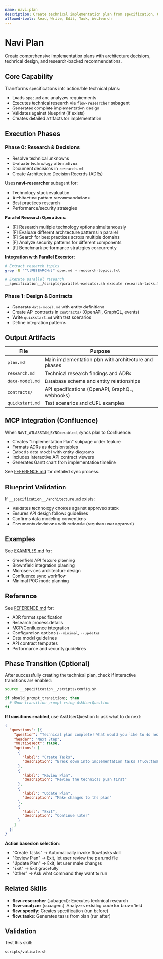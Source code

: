 ```yaml
---
name: navi:plan
description: Create technical implementation plan from specification. Use when 1) Spec is complete and need technical design, 2) Determining architecture for feature, 3) Designing components/APIs/data models, 4) Before breaking down into tasks, 5) Need research-backed technical decisions and ADRs. Creates plan.md with technical decisions and component design.
allowed-tools: Read, Write, Edit, Task, WebSearch
---
```


# Navi Plan

Create comprehensive implementation plans with architecture decisions, technical design, and research-backed recommendations.

## Core Capability

Transforms specifications into actionable technical plans:
- Loads `spec.md` and analyzes requirements
- Executes technical research via `flow-researcher` subagent
- Generates complete implementation design
- Validates against blueprint (if exists)
- Creates detailed artifacts for implementation

## Execution Phases

### Phase 0: Research & Decisions
- Resolve technical unknowns
- Evaluate technology alternatives
- Document decisions in `research.md`
- Create Architecture Decision Records (ADRs)

Uses **navi-researcher** subagent for:
- Technology stack evaluation
- Architecture pattern recommendations
- Best practices research
- Performance/security strategies

**Parallel Research Operations:**
- [P] Research multiple technology options simultaneously
- [P] Evaluate different architecture patterns in parallel
- [P] Search for best practices across multiple domains
- [P] Analyze security patterns for different components
- [P] Benchmark performance strategies concurrently

**Integration with Parallel Executor:**
```bash
# Extract research topics
grep -E "^\[RESEARCH\]" spec.md > research-topics.txt

# Execute parallel research
__specification__/scripts/parallel-executor.sh execute research-tasks.txt
```

### Phase 1: Design & Contracts
- Generate `data-model.md` with entity definitions
- Create API contracts in `contracts/` (OpenAPI, GraphQL, events)
- Write `quickstart.md` with test scenarios
- Define integration patterns

## Output Artifacts

| File | Purpose |
|------|---------|
| `plan.md` | Main implementation plan with architecture and phases |
| `research.md` | Technical research findings and ADRs |
| `data-model.md` | Database schema and entity relationships |
| `contracts/` | API specifications (OpenAPI, GraphQL, webhooks) |
| `quickstart.md` | Test scenarios and cURL examples |

## MCP Integration (Confluence)

When `NAVI_ATLASSIAN_SYNC=enabled`, syncs plan to Confluence:
- Creates "Implementation Plan" subpage under feature
- Formats ADRs as decision tables
- Embeds data model with entity diagrams
- Includes interactive API contract viewers
- Generates Gantt chart from implementation timeline

See [REFERENCE.md](./REFERENCE.md#mcp-integration-confluence) for detailed sync process.

## Blueprint Validation

If `__specification__/architecture.md` exists:
- Validates technology choices against approved stack
- Ensures API design follows guidelines
- Confirms data modeling conventions
- Documents deviations with rationale (requires user approval)

## Examples

See [EXAMPLES.md](./EXAMPLES.md) for:
- Greenfield API feature planning
- Brownfield integration planning
- Microservices architecture design
- Confluence sync workflow
- Minimal POC mode planning

## Reference

See [REFERENCE.md](./REFERENCE.md) for:
- ADR format specification
- Research process details
- MCP/Confluence integration
- Configuration options (`--minimal`, `--update`)
- Data model guidelines
- API contract templates
- Performance and security guidelines

## Phase Transition (Optional)

After successfully creating the technical plan, check if interactive transitions are enabled:

```bash
source __specification__/scripts/config.sh

if should_prompt_transitions; then
  # Show transition prompt using AskUserQuestion
fi
```

**If transitions enabled**, use AskUserQuestion to ask what to do next:

```json
{
  "questions": [{
    "question": "Technical plan complete! What would you like to do next?",
    "header": "Next Step",
    "multiSelect": false,
    "options": [
      {
        "label": "Create Tasks",
        "description": "Break down into implementation tasks (flow:tasks)"
      },
      {
        "label": "Review Plan",
        "description": "Review the technical plan first"
      },
      {
        "label": "Update Plan",
        "description": "Make changes to the plan"
      },
      {
        "label": "Exit",
        "description": "Continue later"
      }
    ]
  }]
}
```

**Action based on selection**:
- "Create Tasks" → Automatically invoke flow:tasks skill
- "Review Plan" → Exit, let user review the plan.md file
- "Update Plan" → Exit, let user make changes
- "Exit" → Exit gracefully
- "Other" → Ask what command they want to run

## Related Skills

- **flow-researcher** (subagent): Executes technical research
- **flow-analyzer** (subagent): Analyzes existing code for brownfield
- **flow:specify**: Creates specification (run before)
- **flow:tasks**: Generates tasks from plan (run after)

## Validation

Test this skill:
```bash
scripts/validate.sh
```